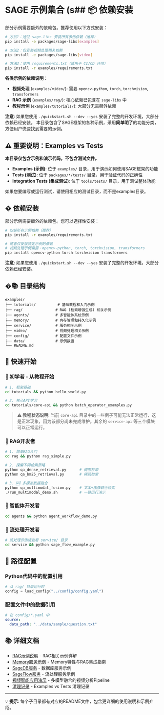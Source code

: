 # SAGE 示例集合 (s## 📦 依赖安装

部分示例需要额外的依赖包。推荐使用以下方式安装：

```bash
# 方法1：通过 sage-libs 安装所有示例依赖（推荐）
pip install -e packages/sage-libs[examples]

# 方法2：仅安装视频处理相关依赖
pip install -e packages/sage-libs[video]

# 方法3：使用 requirements.txt（适用于 CI/CD 环境）
pip install -r examples/requirements.txt
```

**各类示例的依赖说明**：
- **视频处理** (`examples/video/`): 需要 `opencv-python`, `torch`, `torchvision`, `transformers`
- **RAG 示例** (`examples/rag/`): 核心依赖已包含在 `sage-libs` 中
- **教程示例** (`examples/tutorials/`): 大部分无需额外依赖

**注意**: 如果您使用 `./quickstart.sh --dev --yes` 安装了完整的开发环境，大部分依赖已经安装。
本目录包含了SAGE框架的各种示例，采用**简单明了**的功能分类，方便用户快速找到需要的示例。

## ⚠️ 重要说明：Examples vs Tests

**本目录仅包含示例和演示代码，不包含测试文件。**

- **Examples (示例)**: 位于 `examples/` 目录，用于演示如何使用SAGE框架的功能
- **Tests (测试)**: 位于 `packages/*/tests/` 目录，用于验证代码的正确性
- **Integration Tests (集成测试)**: 位于 `tools/tests/` 目录，用于测试整体功能

如果您要编写或运行测试，请使用相应的测试目录，而不是examples目录。

## � 依赖安装

部分示例需要额外的依赖包。您可以选择性安装：

```bash
# 安装所有示例依赖（推荐）
pip install -r examples/requirements.txt

# 或者仅安装特定示例的依赖
# 视频处理示例需要：opencv-python, torch, torchvision, transformers
pip install opencv-python torch torchvision transformers
```

**注意**: 如果您使用 `./quickstart.sh --dev --yes` 安装了完整的开发环境，大部分依赖已经安装。

## �📚 目录结构

```
examples/
├── tutorials/          # 基础教程和入门示例
├── rag/               # RAG (检索增强生成) 相关示例
├── agents/            # 多智能体系统示例
├── memory/            # 内存管理和持久化示例
├── service/           # 服务相关示例
├── video/             # 视频处理相关示例
├── config/            # 配置文件示例
├── data/              # 示例数据
└── README.md
```

## 🚀 快速开始

### 🔰 初学者 - 从教程开始
```bash
# 1. 框架基础
cd tutorials && python hello_world.py

# 2. 核心API学习
cd tutorials/core-api && python batch_operator_examples.py
```

> **⚠️ 教程状态说明**: 当前 `core-api` 目录中的一些例子可能无法正常运行，这是正常现象，因为该部分尚未完成维护。其余的 `service-api` 等三个模块可以正常运行。

### 🧠 RAG开发者
```bash
# 1. 简单RAG入门
cd rag && python rag_simple.py

# 2. 探索不同检索策略
python qa_dense_retrieval.py      # 稠密检索
python qa_bm25_retrieval.py       # 稀疏检索

# 3. 🆕 多模态数据融合
python qa_multimodal_fusion.py    # 文本+图像联合检索
./run_multimodal_demo.sh          # 一键运行演示
```

### 🤖 智能体开发者
```bash
cd agents && python agent_workflow_demo.py
```

### 🌊 流处理开发者
```bash
# 流处理示例请查看 service/ 目录
cd service && python sage_flow_example.py
```

## 🔧 路径配置

### Python代码中的配置引用
```python
# 从 rag/ 目录运行时
config = load_config("../config/config.yaml")
```

### 配置文件中的数据引用
```yaml
# 在 config/*.yaml 中
source:
  data_path: "../data/sample/question.txt"
```

## 📚 详细文档

- [RAG示例说明](rag/README.md) - RAG相关示例详解
- [Memory服务示例](memory/README_memory_service.md) - Memory特性与RAG集成指南
- [SageDB服务](service/sage_db/README.md) - 数据库服务示例
- [SageFlow服务](service/sage_flow/README.md) - 流处理服务示例
- [视频智能应用演示](video/README_intelligence_demo.md) - 多模型融合的视频分析Pipeline
- [清理记录](CLEANUP_NOTES.md) - Examples vs Tests 清理记录

---

💡 **提示**: 每个子目录都有对应的README文件，包含更详细的使用说明和示例介绍。
